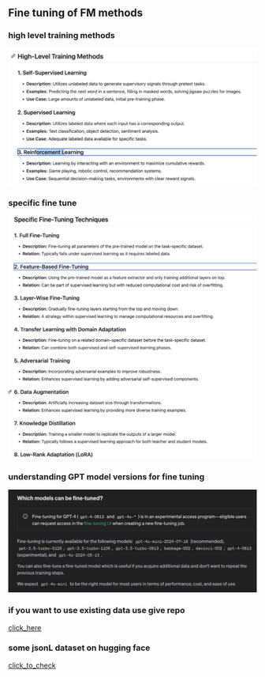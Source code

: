 ## Fine tuning of FM methods 

### high level training methods

<img src="fm1.png">

### specific fine tune 

<img src="fm2.png">

### understanding GPT model versions for fine tuning 

<img src="vrs.png">

### if you want to use existing data use give repo 

[click_here](https://github.com/redashu/Datasets.git)

### some jsonL dataset on hugging face 

[click_to_check](https://huggingface.co/datasets/cognitivecomputations/samantha-data)

